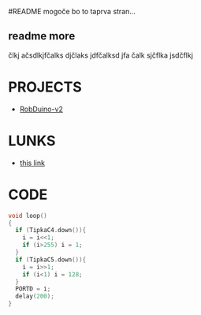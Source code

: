 #README
mogoče bo to taprva stran...

## readme more
člkj ačsdlkjfčalks djčlaks jdfčalksd jfa
čalk sjčflka jsdčflkj 

# PROJECTS

* [RobDuino-v2](https://davidrihtarsic.github.io/RobDuino/)

# LUNKS
* [this link](https://davidrihtarsic.github.io/another_file.html)

# CODE

```c++
void loop()
{
  if (TipkaC4.down()){
    i = i<<1;
    if (i>255) i = 1;
  }
  if (TipkaC5.down()){
    i = i>>1;
    if (i<1) i = 128;
  }
  PORTD = i;
  delay(200);
}
```
